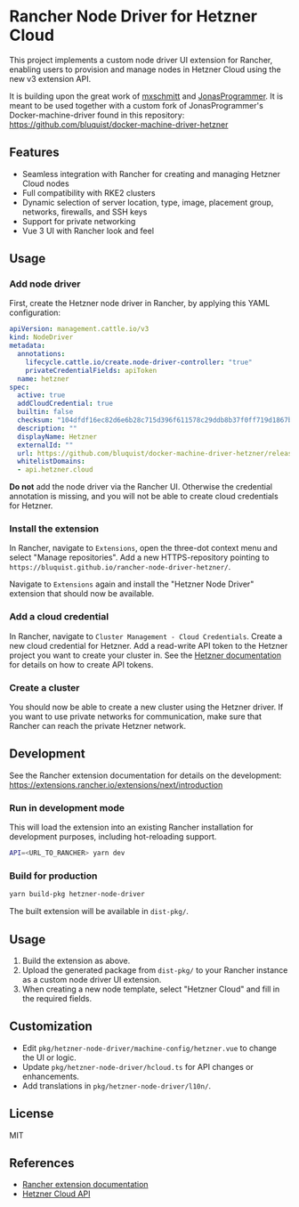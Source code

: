 # Rancher Node Driver for Hetzner Cloud

This project implements a custom node driver UI extension for Rancher, enabling users to provision and manage nodes in Hetzner Cloud using the new v3 extension API.

It is building upon the great work of [mxschmitt](https://github.com/mxschmitt/ui-driver-hetzner) and [JonasProgrammer](https://github.com/JonasProgrammer/docker-machine-driver-hetzner). It is meant to be used together with a custom fork of JonasProgrammer's Docker-machine-driver found in this repository: https://github.com/bluquist/docker-machine-driver-hetzner

## Features
- Seamless integration with Rancher for creating and managing Hetzner Cloud nodes
- Full compatibility with RKE2 clusters
- Dynamic selection of server location, type, image, placement group, networks, firewalls, and SSH keys
- Support for private networking
- Vue 3 UI with Rancher look and feel

## Usage

### Add node driver
First, create the Hetzner node driver in Rancher, by applying this YAML configuration:

```yaml
apiVersion: management.cattle.io/v3
kind: NodeDriver
metadata:
  annotations:
    lifecycle.cattle.io/create.node-driver-controller: "true"
    privateCredentialFields: apiToken
  name: hetzner
spec:
  active: true
  addCloudCredential: true
  builtin: false
  checksum: "104dfdf16ec82d6e6b28c715d396f611578c29ddb8b37f0ff719d1867beb0a53"
  description: ""
  displayName: Hetzner
  externalId: ""
  url: https://github.com/bluquist/docker-machine-driver-hetzner/releases/download/v5.1.0/docker-machine-driver-hetzner_5.1.0_linux_amd64.tar.gz
  whitelistDomains:
  - api.hetzner.cloud
```

**Do not** add the node driver via the Rancher UI. Otherwise the credential annotation is missing, and you will not be able to create cloud credentials for Hetzner.

### Install the extension
In Rancher, navigate to `Extensions`, open the three-dot context menu and select "Manage repositories". Add a new HTTPS-repository pointing to `https://bluquist.github.io/rancher-node-driver-hetzner/`.

Navigate to `Extensions` again and install the "Hetzner Node Driver" extension that should now be available.

### Add a cloud credential
In Rancher, navigate to `Cluster Management - Cloud Credentials`. Create a new cloud credential for Hetzner. Add a read-write API token to the Hetzner project you want to create your cluster in. See the [Hetzner documentation](https://docs.hetzner.com/cloud/api/getting-started/generating-api-token/) for details on how to create API tokens.

### Create a cluster
You should now be able to create a new cluster using the Hetzner driver. If you want to use private networks for communication, make sure that Rancher can reach the private Hetzner network.

## Development

See the Rancher extension documentation for details on the development: https://extensions.rancher.io/extensions/next/introduction


### Run in development mode
This will load the extension into an existing Rancher installation for development purposes, including hot-reloading support.

```bash
API=<URL_TO_RANCHER> yarn dev
```

### Build for production
```bash
yarn build-pkg hetzner-node-driver
```

The built extension will be available in `dist-pkg/`.

## Usage
1. Build the extension as above.
2. Upload the generated package from `dist-pkg/` to your Rancher instance as a custom node driver UI extension.
3. When creating a new node template, select "Hetzner Cloud" and fill in the required fields.

## Customization
- Edit `pkg/hetzner-node-driver/machine-config/hetzner.vue` to change the UI or logic.
- Update `pkg/hetzner-node-driver/hcloud.ts` for API changes or enhancements.
- Add translations in `pkg/hetzner-node-driver/l10n/`.

## License
MIT

## References
- [Rancher extension documentation](https://extensions.rancher.io/extensions/next/introduction)
- [Hetzner Cloud API](https://docs.hetzner.cloud)
